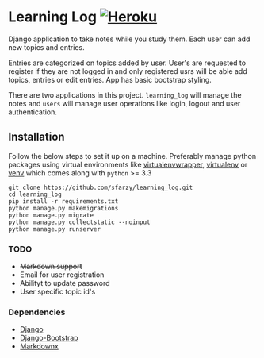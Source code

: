 # Learning Log  [![Heroku](https://img.shields.io/badge/heroku-deployed-brightgreen.svg)](https://sfarzy-learning-log.herokuapp.com/)

Django application to take notes while you study them. Each user can add new topics and entries.

Entries are categorized on topics added by user.  User's are requested to register if they are not logged in and only registered usrs will be able add topics, entries or edit entries. App has basic bootstrap styling.

There are two applications in this project. `learning_log` will manage the notes and `users` will manage user operations like login, logout and user authentication.

## Installation

Follow the below steps to set it up on a machine. Preferably manage python packages using virtual environments like [virtualenvwrapper](https://virtualenvwrapper.readthedocs.io/en/latest/), [virtualenv](https://pypi.python.org/pypi/virtualenv) or [venv](https://docs.python.org/3/library/venv.html) which comes along with `python` >= 3.3
```
git clone https://github.com/sfarzy/learning_log.git
cd learning_log
pip install -r requirements.txt
python manage.py makemigrations
python manage.py migrate
python manage.py collectstatic --noinput
python manage.py runserver
```

### TODO

 - <strike>Markdown support</strike>
 - Email for user registration
 - Abilityt to update password
 - User specific topic id's

 ### Dependencies
 
 - [Django](https://www.djangoproject.com/)
 - [Django-Bootstrap](https://github.com/dyve/django-bootstrap3)
 - [Markdownx](https://github.com/adi-/django-markdownx)
